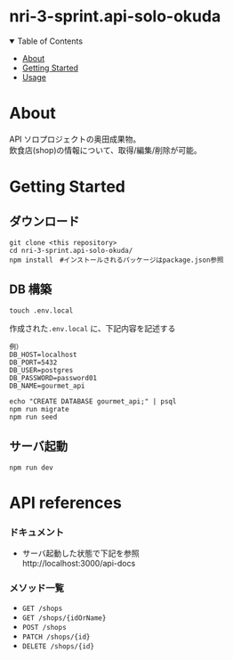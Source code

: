 # nri-3-sprint.api-solo-okuda

<details open="open">
<summary>Table of Contents</summary>

-   [About](#about)
-   [Getting Started](#getting-started)
-   [Usage](#usage)
</details>

# About

API ソロプロジェクトの奥田成果物。  
飲食店(shop)の情報について、取得/編集/削除が可能。

# Getting Started

## ダウンロード

```
git clone <this repository>
cd nri-3-sprint.api-solo-okuda/
npm install　#インストールされるパッケージはpackage.json参照
```

## DB 構築

```
touch .env.local
```

作成された`.env.local` に、下記内容を記述する

```
例）
DB_HOST=localhost
DB_PORT=5432
DB_USER=postgres
DB_PASSWORD=password01
DB_NAME=gourmet_api
```

```
echo "CREATE DATABASE gourmet_api;" | psql
npm run migrate
npm run seed
```

## サーバ起動

```
npm run dev
```

# API references

### ドキュメント

-   サーバ起動した状態で下記を参照  
    http://localhost:3000/api-docs

### メソッド一覧

-   `GET /shops`
-   `GET /shops/{idOrName}`
-   `POST /shops`
-   `PATCH /shops/{id}`
-   `DELETE /shops/{id}`
